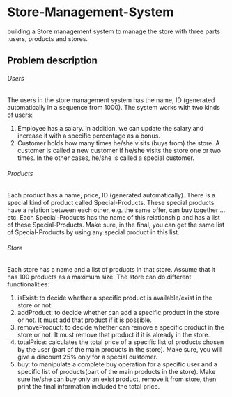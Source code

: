 # Store-Management-System
building a Store management system to manage the store with three parts :users, products and stores.

## Problem description

###### Users
The users in the store management system has the name, ID (generated automatically in a sequence from 1000). The system works with two kinds of users:
1. Employee has a salary. In addition, we can update the salary and increase it with a specific percentage as a bonus.
2. Customer holds how many times he/she visits (buys from) the store. A customer is called a new customer if he/she visits the store one or two times. In the other cases, he/she is called a special customer.
###### Products
Each product has a name, price, ID (generated automatically). There is a special kind of product called Special-Products. These special products have a relation between each other, e.g. the same offer, can buy together ... etc. Each Special-Products has the name of this relationship and has a list of these Special-Products. Make sure, in the final, you can get the same list of Special-Products by using any special product in this list.
###### Store
Each store has a name and a list of products in that store. Assume that it has 100 products as a maximum size. The store can do different functionalities:
1. isExist: to decide whether a specific product is available/exist in the store or not.
2. addProduct: to decide whether can add a specific product in the store or not. It
must add that product if it is possible.
3. removeProduct: to decide whether can remove a specific product in the store or not. It must remove that product if it is already in the store.
4. totalPrice: calculates the total price of a specific list of products chosen by the user (part of the main products in the store). Make sure, you will give a discount 25% only for a special customer.
5. buy: to manipulate a complete buy operation for a specific user and a specific list of products(part of the main products in the store). Make sure he/she can buy only an exist product, remove it from store, then print the final information included the total price.
